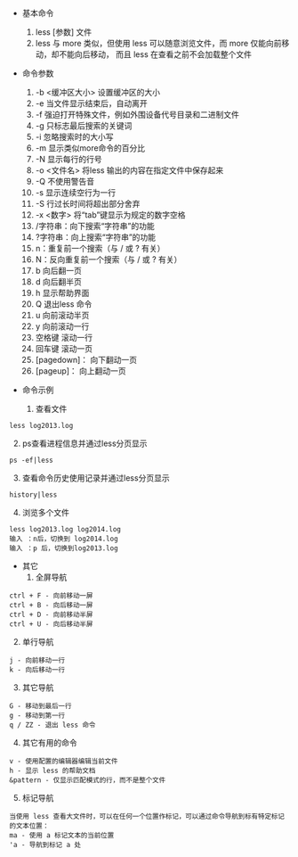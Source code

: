 * 基本命令
  1. less [参数]  文件
  2. less 与 more 类似，但使用 less 可以随意浏览文件，而 more 仅能向前移动，却不能向后移动，
  而且 less 在查看之前不会加载整个文件

* 命令参数
  1. -b <缓冲区大小> 设置缓冲区的大小
  2. -e  当文件显示结束后，自动离开
  3. -f  强迫打开特殊文件，例如外围设备代号目录和二进制文件
  4. -g  只标志最后搜索的关键词
  5. -i  忽略搜索时的大小写
  6. -m  显示类似more命令的百分比
  7. -N  显示每行的行号
  8. -o <文件名> 将less 输出的内容在指定文件中保存起来
  9. -Q  不使用警告音
  10. -s  显示连续空行为一行
  11. -S  行过长时间将超出部分舍弃
  12. -x <数字> 将“tab”键显示为规定的数字空格
  13. /字符串：向下搜索“字符串”的功能
  14. ?字符串：向上搜索“字符串”的功能
  15. n：重复前一个搜索（与 / 或 ? 有关）
  16. N：反向重复前一个搜索（与 / 或 ? 有关）
  17. b  向后翻一页
  18. d  向后翻半页
  19. h  显示帮助界面
  20. Q  退出less 命令
  21. u  向前滚动半页
  22. y  向前滚动一行
  23. 空格键 滚动一行
  24. 回车键 滚动一页
  25. [pagedown]： 向下翻动一页
  26. [pageup]：   向上翻动一页

* 命令示例
  1. 查看文件
```
less log2013.log
```

  2. ps查看进程信息并通过less分页显示
```
ps -ef|less
```

  3. 查看命令历史使用记录并通过less分页显示
```
history|less
```

  4. 浏览多个文件
```
less log2013.log log2014.log
输入 ：n后，切换到 log2014.log
输入 ：p 后，切换到log2013.log
```

* 其它
  1. 全屏导航
```
ctrl + F - 向前移动一屏
ctrl + B - 向后移动一屏
ctrl + D - 向前移动半屏
ctrl + U - 向后移动半屏
```

  2. 单行导航
```
j - 向前移动一行
k - 向后移动一行
```

  3. 其它导航
```
G - 移动到最后一行
g - 移动到第一行
q / ZZ - 退出 less 命令
```

  4. 其它有用的命令
```
v - 使用配置的编辑器编辑当前文件
h - 显示 less 的帮助文档
&pattern - 仅显示匹配模式的行，而不是整个文件
```

  5. 标记导航
```
当使用 less 查看大文件时，可以在任何一个位置作标记，可以通过命令导航到标有特定标记的文本位置：
ma - 使用 a 标记文本的当前位置
'a - 导航到标记 a 处
```
